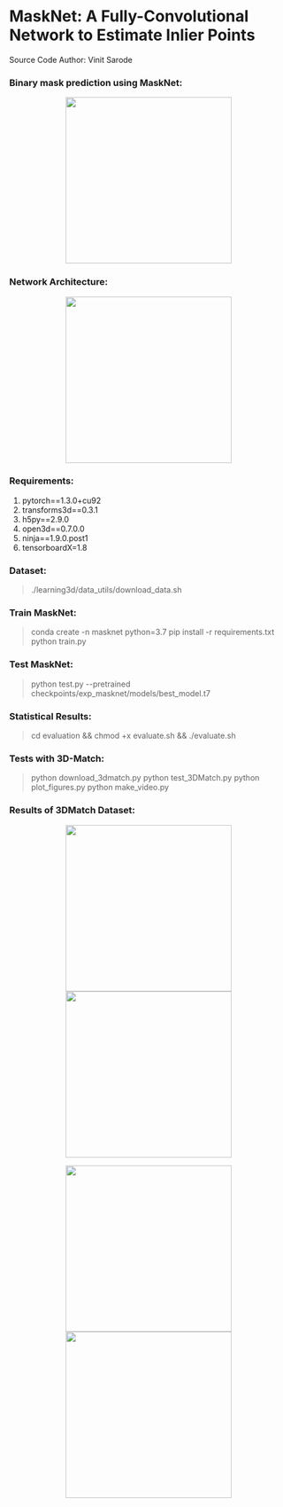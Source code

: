 # MaskNet: A Fully-Convolutional Network to Estimate Inlier Points

Source Code Author: Vinit Sarode

### Binary mask prediction using MaskNet:
<p align="center">
	<img src="https://github.com/vinits5/masknet/blob/master/images/approach.gif" height="300">
</p>

### Network Architecture:
<p align="center">
	<img src="https://github.com/vinits5/masknet/blob/master/images/network.png" height="300">
</p>

### Requirements:
1. pytorch==1.3.0+cu92
2. transforms3d==0.3.1
3. h5py==2.9.0
4. open3d==0.7.0.0
5. ninja==1.9.0.post1
6. tensorboardX=1.8

### Dataset:
> ./learning3d/data_utils/download_data.sh

### Train MaskNet:
> conda create -n masknet python=3.7
> pip install -r requirements.txt
> python train.py

### Test MaskNet:
> python test.py --pretrained checkpoints/exp_masknet/models/best_model.t7

### Statistical Results:
> cd evaluation && chmod +x evaluate.sh && ./evaluate.sh

### Tests with 3D-Match:
> python download_3dmatch.py
> python test_3DMatch.py
> python plot_figures.py
> python make_video.py

### Results of 3DMatch Dataset:
<p align="center">
	<img src="https://github.com/vinits5/masknet/blob/master/images/3.gif" height="300">
	<img src="https://github.com/vinits5/masknet/blob/master/images/4.gif" height="300">
</p>

<p align="center">
	<img src="https://github.com/vinits5/masknet/blob/master/images/1.gif" height="300">
	<img src="https://github.com/vinits5/masknet/blob/master/images/2.gif" height="300">
</p>